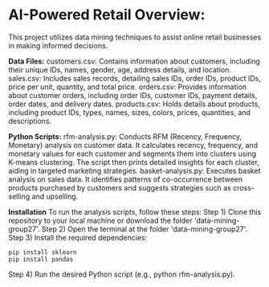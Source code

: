 # **AI-Powered Retail Overview:**
This project utilizes data mining techniques to assist online retail businesses in making informed decisions.

**Data Files:**
customers.csv: Contains information about customers, including their unique IDs, names, gender, age, address details, and location.
sales.csv: Includes sales records, detailing sales IDs, order IDs, product IDs, price per unit, quantity, and total price.
orders.csv: Provides information about customer orders, including order IDs, customer IDs, payment details, order dates, and delivery dates.
products.csv: Holds details about products, including product IDs, types, names, sizes, colors, prices, quantities, and descriptions.

**Python Scripts:**
rfm-analysis.py: Conducts RFM (Recency, Frequency, Monetary) analysis on customer data. It calculates recency, frequency, and monetary values for each customer and segments them into clusters using K-means clustering. The script then prints detailed insights for each cluster, aiding in targeted marketing strategies.
basket-analysis.py: Executes basket analysis on sales data. It identifies patterns of co-occurrence between products purchased by customers and suggests strategies such as cross-selling and upselling.

**Installation**
To run the analysis scripts, follow these steps:
Step 1) Clone this repository to your local machine or download the folder 'data-mining-group27'.
Step 2) Open the terminal at the folder 'data-mining-group27'.
Step 3) Install the required dependencies:
```console
pip install sklearn
pip install pandas
```
Step 4) Run the desired Python script (e.g., python rfm-analysis.py).
